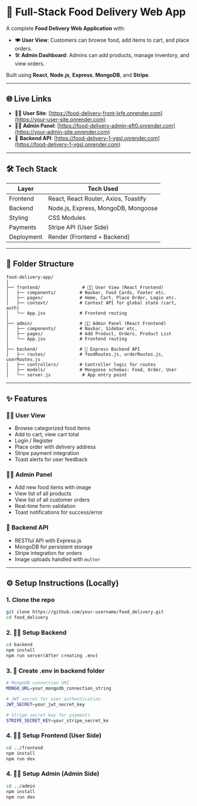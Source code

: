 # 🍔 Full-Stack Food Delivery Web App

A complete **Food Delivery Web Application** with:

- 🍽️ **User View**: Customers can browse food, add items to cart, and place orders.
- 🛠️ **Admin Dashboard**: Admins can add products, manage inventory, and view orders.

Built using **React**, **Node.js**, **Express**, **MongoDB**, and **Stripe**.

---

## 🌐 Live Links

- 🧑‍🍳 **User Site**: [https://food-delivery-front-lxfe.onrender.com](https://your-user-site.onrender.com)  
- 🧑‍💼 **Admin Panel**: [https://food-delivery-admin-eft0.onrender.com](https://your-admin-site.onrender.com)  
- 🔗 **Backend API**: [https://food-delivery-1-vgsl.onrender.com](https://food-delivery-1-vgsl.onrender.com)

---

## 🛠️ Tech Stack

| Layer        | Tech Used                                  |
|--------------|---------------------------------------------|
| Frontend     | React, React Router, Axios, Toastify        |
| Backend      | Node.js, Express, MongoDB, Mongoose         |
| Styling      | CSS Modules                                 |
| Payments     | Stripe API (User Side)                      |
| Deployment   | Render (Frontend + Backend)                 |

---

## 📁 Folder Structure

```
food-delivery-app/
│
├── frontend/                # 👨‍🍳 User View (React Frontend)
│   ├── components/         # Navbar, Food Cards, Footer etc.
│   ├── pages/              # Home, Cart, Place Order, Login etc.
│   ├── context/            # Context API for global state (cart, auth)
│   └── App.jsx             # Frontend routing
│
├── admin/                  # 👨‍💼 Admin Panel (React Frontend)
│   ├── components/         # Navbar, Sidebar etc.
│   ├── pages/              # Add Product, Orders, Product List
│   └── App.jsx             # Frontend routing
│
├── backend/                # 🔧 Express Backend API
│   ├── routes/             # foodRoutes.js, orderRoutes.js, userRoutes.js
│   ├── controllers/        # Controller logic for routes
│   ├── models/             # Mongoose schemas: Food, Order, User
│   └── server.js            # App entry point
```

---

## ✨ Features

### 👨‍🍳 User View
- Browse categorized food items
- Add to cart, view cart total
- Login / Register
- Place order with delivery address
- Stripe payment integration
- Toast alerts for user feedback

### 🧑‍💼 Admin Panel
- Add new food items with image
- View list of all products
- View list of all customer orders
- Real-time form validation
- Toast notifications for success/error

### 🔧 **Backend API**
- RESTful API with Express.js
- MongoDB for persistent storage
- Stripe integration for orders
- Image uploads handled with `multer`

---

## ⚙️ Setup Instructions (Locally)

### 1. Clone the repo
```bash
git clone https://github.com/your-username/food_delivery.git
cd food_delivery
```
### 2. 🧑‍🍳 Setup Backend

```bash
cd backend
npm install
npm run server(After creating .env)
```

### 3. 📁 Create .env in backend folder 
```bash
# MongoDB connection URI
MONGO_URL=your_mongodb_connection_string

# JWT secret for user authentication
JWT_SECRET=your_jwt_secret_key

# Stripe secret key for payments
STRIPE_SECRET_KEY=your_stripe_secret_ke
```

### 4. 🧑‍🍳 Setup Frontend (User Side)

```bash
cd ../frontend
npm install
npm run dev
```
### 4. 🧑‍🍳 Setup Admin (Admin Side)

```bash
cd ../admin
npm install
npm run dev
```
